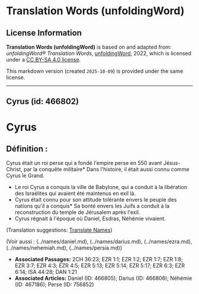 # Translation Words (unfoldingWord)

## License Information

**Translation Words (unfoldingWord)** is based on and adapted from: _unfoldingWord® Translation Words_, [unfoldingWord](https://unfoldingword.org/utw), 2022, which is licensed under a [CC BY-SA 4.0 license](https://creativecommons.org/licenses/by-sa/4.0/legalcode.en).

This markdown version (created `2025-10-09`) is provided under the same license.



--------------------------------

## Cyrus (id: 466802)

Cyrus
=====

Définition :
------------

Cyrus était un roi perse qui a fondé l'empire perse en 550 avant Jésus\-Christ, par la conquête militaire\* Dans l'histoire, il était aussi connu comme Cyrus le Grand.

* Le roi Cyrus a conquis la ville de Babylone, qui a conduit à la libération des Israélites qui avaient été maintenus en exil là.
* Cyrus était connu pour son attitude tolérante envers le peuple des nations qu'il a conquis\* Sa bonté envers les Juifs a conduit à la reconstruction du temple de Jérusalem après l'exil.
* Cyrus régnait à l'époque où Daniel, Esdras, Néhémie vivaient.

(Translation suggestions: [Translate Names](rc://en/ta/man/translate/translate-names))

(Voir aussi : (../names/daniel.md), (../names/darius.md), (../names/ezra.md), (../names/nehemiah.md), (../names/persia.md))

* **Associated Passages:** 2CH 36:23; EZR 1:1; EZR 1:2; EZR 1:7; EZR 1:8; EZR 3:7; EZR 4:3; EZR 4:5; EZR 5:13; EZR 5:14; EZR 5:17; EZR 6:3; EZR 6:14; ISA 44:28; DAN 1:21
* **Associated Articles:** Daniel (ID: 466805); Darius (ID: 466806); Néhémie (ID: 467186); Perse (ID: 756852)

